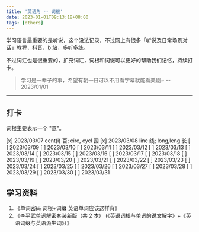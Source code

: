 ```yaml
---
title: '英语角 -- 词根'
date: 2023-01-01T09:13:18+08:00
tags: [others]
---
```


学习语言最重要的是听说，这个没法记录，不过网上有很多「听说及日常场景对话」教程，抖音，b 站，多听多练。

不过词汇也是很重要的，扩充词汇，词根和词缀可以更好的帮助我们记忆，持续打卡。

> 学习是一辈子的事，希望有朝一日可以不用看字幕就能看美剧~ -- 2023/01/01

---

## 打卡

词根主要表示一个 "意"。

[x] 2023/03/07 cent(i) 百; circ, cycl 圆
[x] 2023/03/08 line 线; long,leng 长
[ ] 2023/03/09
[ ] 2023/03/10
[ ] 2023/03/11
[ ] 2023/03/12
[ ] 2023/03/13
[ ] 2023/03/14
[ ] 2023/03/15
[ ] 2023/03/16
[ ] 2023/03/17
[ ] 2023/03/18
[ ] 2023/03/19
[ ] 2023/03/20
[ ] 2023/03/21
[ ] 2023/03/22
[ ] 2023/03/23
[ ] 2023/03/24
[ ] 2023/03/25
[ ] 2023/03/26
[ ] 2023/03/27
[ ] 2023/03/28
[ ] 2023/03/29
[ ] 2023/03/30
[ ] 2023/03/31

## 学习资料

1. 《单词密码 词根+词缀 英语单词应该这样背》
2. 《李平武单词解密套装新版（共 2 本） (《英语词根与单词的说文解字》+《英语词缀与英语派生词》）》

